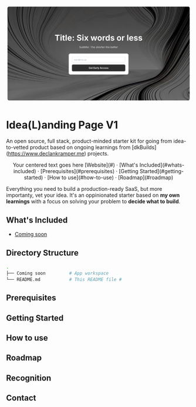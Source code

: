 # ![Project Logo](public/ProjectLogo.webp)

# Idea(L)anding Page V1

An open source, full stack, product-minded starter kit for going from idea-to-vetted product based on ongoing learnings from [dkBuilds] (https://www.declankramper.me) projects.

<p align="center">
  Your centered text goes here
[Website](#) · [What's Included](#whats-included) · [Prerequisites](#prerequisites) · [Getting Started](#getting-started) · [How to use](#how-to-use) · [Roadmap](#roadmap)
</p>

Everything you need to build a production-ready SaaS, but more importanty, vet your idea. It's an oppinionated starter based on **my own learnings** with a focus on solving your problem to **decide what to build**.

## What's Included
- [Coming soon](#)


## Directory Structure

```bash
.
├── Coming soon         # App workspace
└── README.md           # This README file #
```

## Prerequisites


## Getting Started


## How to use


## Roadmap


## Recognition


## Contact


